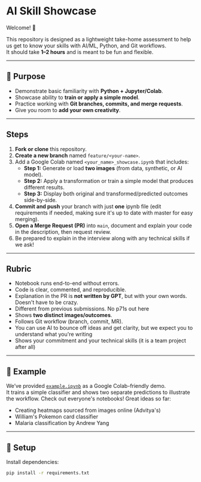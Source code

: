 # AI Skill Showcase

Welcome! 👋

This repository is designed as a lightweight take-home assessment to help us get to know your skills with AI/ML, Python, and Git workflows.  
It should take **1–2 hours** and is meant to be fun and flexible.

---

## 📌 Purpose
- Demonstrate basic familiarity with **Python + Jupyter/Colab**.
- Showcase ability to **train or apply a simple model**.
- Practice working with **Git branches, commits, and merge requests**.
- Give you room to **add your own creativity**.

---

## Steps 

1. **Fork or clone** this repository.
2. **Create a new branch** named `feature/<your-name>`.
3. Add a Google Colab named `<your_name>_showcase.ipynb` that includes:
   - **Step 1:** Generate or load **two images** (from data, synthetic, or AI model).
   - **Step 2:** Apply a transformation or train a simple model that produces different results.
   - **Step 3:** Display both original and transformed/predicted outcomes side-by-side.
4. **Commit and push** your branch with just **one** ipynb file (edit requirements if needed, making sure it's up to date with master for easy merging).
5. **Open a Merge Request (PR)** into `main`, document and explain your code in the description, then request review.
6. Be prepared to explain in the interview along with any technical skills if we ask!

---

## Rubric
- Notebook runs end-to-end without errors.
- Code is clear, commented, and reproducible.
- Explanation in the PR is **not written by GPT**, but with your own words. Doesn't have to be crazy.
- Different from previous submissions. No p71s out here
- Shows **two distinct images/outcomes**.
- Follows Git workflow (branch, commit, MR).
- You can use AI to bounce off ideas and get clarity, but we expect you to understand what you're writing
- Shows your commitment and your technical skills (it is a team project after all)

---

## 🚀 Example
We’ve provided [`example.ipynb`](./example.ipynb) as a Google Colab-friendly demo.  
It trains a simple classifier and shows two separate predictions to illustrate the workflow.
Check out everyone's notebooks!
Great ideas so far:
- Creating heatmaps sourced from images online (Advitya's)
- William's Pokemon card classifier
- Malaria classification by Andrew Yang

---

## 🔧 Setup
Install dependencies:
```bash
pip install -r requirements.txt
